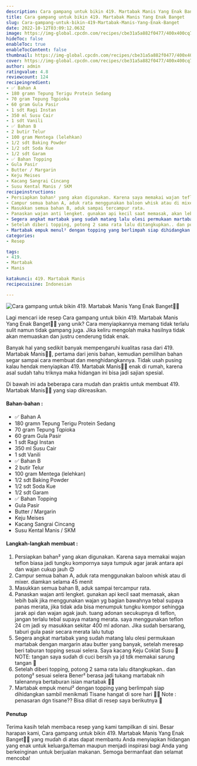 ```yaml
---
description: Cara gampang untuk bikin 419. Martabak Manis Yang Enak Banget"
title: Cara gampang untuk bikin 419. Martabak Manis Yang Enak Banget
slug: Cara-gampang-untuk-bikin-419-Martabak-Manis-Yang-Enak-Banget
date: 2022-10-12T03:09:12.063Z
image: https://img-global.cpcdn.com/recipes/cbe31a5a882f0477/400x400cq70/photo.jpg
hideToc: false
enableToc: true
enableTocContent: false
thumbnail: https://img-global.cpcdn.com/recipes/cbe31a5a882f0477/400x400cq70/photo.jpg
cover: https://img-global.cpcdn.com/recipes/cbe31a5a882f0477/400x400cq70/photo.jpg
author: admin
ratingvalue: 4.8
reviewcount: 124
recipeingredient:
- ✅ Bahan A
- 180 gramn Tepung Terigu Protein Sedang
- 70 gram Tepung Tqpioka
- 60 gram Gula Pasir
- 1 sdt Ragi Instan
- 350 ml Susu Cair
- 1 sdt Vanili
- ✅ Bahan B
- 2 butir Telur
- 100 gram Mentega (lelehkan)
- 1/2 sdt Baking Powder
- 1/2 sdt Soda Kue
- 1/2 sdt Garam
- ✅ Bahan Topping
- Gula Pasir
- Butter / Margarin
- Keju Meises
- Kacang Sangrai Cincang
- Susu Kental Manis / SKM
recipeinstructions:
- Persiapkan bahan² yang akan digunakan. Karena saya memakai wajan teflon biasa jadi tungku kompornya saya tumpuk agar jarak antara api dan wajan cukup jauh 😊
- Campur semua bahan A, aduk rata menggunakan baloon whisk atau di mixer. diamkan selama 45 menit
- Masukkan semua bahan B, aduk sampai tercampur rata.
- Panaskan wajan anti lengket. gunakan api kecil saat memasak, akan lebih baik jika menggunakan wajan yg bagian bawahnya tebal supaya panas merata, jika tidak ada bisa menumpuk tungku kompor sehingga jarak api dan wajan agak jauh. tuang adonan secukupnya di teflon, jangan terlalu tebal supaya matang merata. saya menggunakan teflon 24 cm jadi sy masukkan sekitar 400 ml adonan. Jika sudah bersarang, taburi gula pasir secara merata lalu tutup
- Segera angkat martabak yang sudah matang lalu olesi permukaan martabak dengan margarin atau butter yang banyak, setelah meresap beri taburan topping sesuai selera. Saya kacang Keju Coklat Susu 🤣 NOTE: tangan saya sudah di cuci bersih ya jd tdk memakai sarung tangan 🙏
- Setelah diberi topping, potong 2 sama rata lalu ditangkupkan.. dan potong² sesuai selera Bener² berasa jadi tukang martabak nih talenannya bertaburan isian martabak 🤣🥰
- Martabak empuk menul² dengan topping yang berlimpah siap dihidangkan sambil menikmati Tisane hangat di sore hari 🍵🥰 Note : penasaran dgn tisane?? Bisa diliat di resep saya berikutnya 🤭
categories:
- Resep

tags:
- 419.
- Martabak
- Manis

katakunci: 419. Martabak Manis
recipecuisine: Indonesian

---
```


![Cara gampang untuk bikin 419. Martabak Manis Yang Enak Banget👩‍🍳](https://img-global.cpcdn.com/recipes/cbe31a5a882f0477/400x400cq70/photo.jpg)

Lagi mencari ide resep Cara gampang untuk bikin 419. Martabak Manis Yang Enak Banget👩‍🍳 yang unik? Cara menyiapkannya memang tidak terlalu sulit namun tidak gampang juga. Jika keliru mengolah maka hasilnya tidak akan memuaskan dan justru cenderung tidak enak.

Banyak hal yang sedikit banyak mempengaruhi kualitas rasa dari 419. Martabak Manis👩‍🍳, pertama dari jenis bahan, kemudian pemilihan bahan segar sampai cara membuat dan menghidangkannya. Tidak usah pusing kalau hendak menyiapkan 419. Martabak Manis👩‍🍳 enak di rumah, karena asal sudah tahu triknya maka hidangan ini bisa jadi sajian spesial.

Di bawah ini ada beberapa cara mudah dan praktis untuk membuat 419. Martabak Manis👩‍🍳 yang siap dikreasikan.

<!--inarticleads1-->

#### Bahan-bahan :

- ✅ Bahan A
- 180 gramn Tepung Terigu Protein Sedang
- 70 gram Tepung Tqpioka
- 60 gram Gula Pasir
- 1 sdt Ragi Instan
- 350 ml Susu Cair
- 1 sdt Vanili
- ✅ Bahan B
- 2 butir Telur
- 100 gram Mentega (lelehkan)
- 1/2 sdt Baking Powder
- 1/2 sdt Soda Kue
- 1/2 sdt Garam
- ✅ Bahan Topping
- Gula Pasir
- Butter / Margarin
- Keju Meises
- Kacang Sangrai Cincang
- Susu Kental Manis / SKM

<!--inarticleads2-->

#### Langkah-langkah membuat :

1. Persiapkan bahan² yang akan digunakan. Karena saya memakai wajan teflon biasa jadi tungku kompornya saya tumpuk agar jarak antara api dan wajan cukup jauh 😊
1. Campur semua bahan A, aduk rata menggunakan baloon whisk atau di mixer. diamkan selama 45 menit
1. Masukkan semua bahan B, aduk sampai tercampur rata.
1. Panaskan wajan anti lengket. gunakan api kecil saat memasak, akan lebih baik jika menggunakan wajan yg bagian bawahnya tebal supaya panas merata, jika tidak ada bisa menumpuk tungku kompor sehingga jarak api dan wajan agak jauh. tuang adonan secukupnya di teflon, jangan terlalu tebal supaya matang merata. saya menggunakan teflon 24 cm jadi sy masukkan sekitar 400 ml adonan. Jika sudah bersarang, taburi gula pasir secara merata lalu tutup
1. Segera angkat martabak yang sudah matang lalu olesi permukaan martabak dengan margarin atau butter yang banyak, setelah meresap beri taburan topping sesuai selera. Saya kacang Keju Coklat Susu 🤣 NOTE: tangan saya sudah di cuci bersih ya jd tdk memakai sarung tangan 🙏
1. Setelah diberi topping, potong 2 sama rata lalu ditangkupkan.. dan potong² sesuai selera Bener² berasa jadi tukang martabak nih talenannya bertaburan isian martabak 🤣🥰
1. Martabak empuk menul² dengan topping yang berlimpah siap dihidangkan sambil menikmati Tisane hangat di sore hari 🍵🥰 Note : penasaran dgn tisane?? Bisa diliat di resep saya berikutnya 🤭

#### Penutup

Terima kasih telah membaca resep yang kami tampilkan di sini. Besar harapan kami, Cara gampang untuk bikin 419. Martabak Manis Yang Enak Banget👩‍🍳 yang mudah di atas dapat membantu Anda menyiapkan hidangan yang enak untuk keluarga/teman maupun menjadi inspirasi bagi Anda yang berkeinginan untuk berjualan makanan. Semoga bermanfaat dan selamat mencoba!